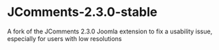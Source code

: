 JComments-2.3.0-stable
======================

A fork of the JComments 2.3.0 Joomla extension to fix a usability issue, especially for users with low resolutions 